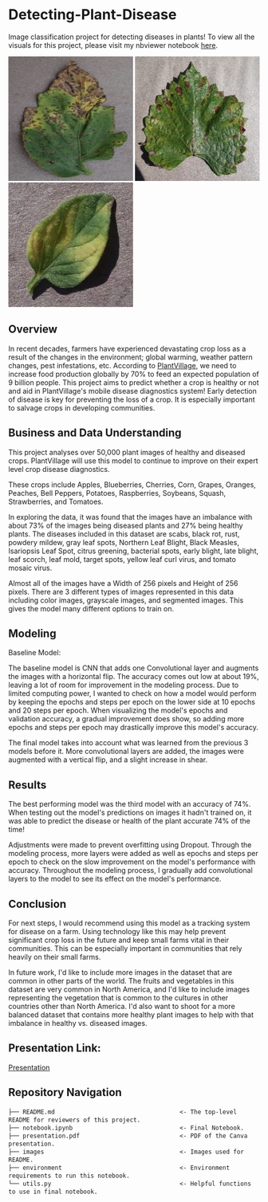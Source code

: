 # Detecting-Plant-Disease
Image classification project for detecting diseases in plants! To view all the visuals for this project, please visit my nbviewer notebook [here](https://nbviewer.org/github/JenSans/Detecting-Plant-Disease/blob/main/notebook.ipynb). 

<img src="https://github.com/JenSans/Detecting-Plant-Disease/blob/main/images/Screen%20Shot%202021-12-08%20at%209.24.11%20AM.png" width="250" height="250"> <img src="https://github.com/JenSans/Detecting-Plant-Disease/blob/main/images/Screen%20Shot%202021-12-08%20at%209.24.06%20AM.png" width="250" height="250"> <img src="https://github.com/JenSans/Detecting-Plant-Disease/blob/main/images/Screen%20Shot%202021-12-08%20at%209.24.00%20AM.png" width="250" height="250">

## Overview

In recent decades, farmers have experienced devastating crop loss as a result of the changes in the environment; global warming, weather pattern changes, pest infestations, etc. According to [PlantVillage](http://arxiv.org/abs/1511.08060), we need to increase food production globally by 70% to feed an expected population of 9 billion people. This project aims to predict whether a crop is healthy or not and aid in PlantVillage's mobile disease diagnostics system! Early detection of disease is key for preventing the loss of a crop. It is especially important to salvage crops in developing communities. 

## Business and Data Understanding

This project analyses over 50,000 plant images of healthy and diseased crops. PlantVillage will use this model to continue to improve on their expert level crop disease diagnostics. 

These crops include Apples, Blueberries, Cherries, Corn, Grapes, Oranges, Peaches, Bell Peppers, Potatoes, Raspberries, Soybeans, Squash, Strawberries, and Tomatoes. 

In exploring the data, it was found that the images have an imbalance with about 73% of the images being diseased plants and 27% being healthy plants. The diseases included in this dataset are scabs, black rot, rust, powdery mildew, gray leaf spots, Northern Leaf Blight, Black Measles, Isariopsis Leaf Spot, citrus greening, bacterial spots, early blight, late blight, leaf scorch, leaf mold, target spots, yellow leaf curl virus, and tomato mosaic virus. 

Almost all of the images have a Width of 256 pixels and Height of 256 pixels. There are 3 different types of images represented in this data including color images, grayscale images, and segmented images. This gives the model many different options to train on. 

## Modeling

Baseline Model: 

The baseline model is CNN that adds one Convolutional layer and augments the images with a horizontal flip. The accuracy comes out low at about 19%, leaving a lot of room for improvement in the modeling process. Due to limited computing power, I wanted to check on how a model would perform by keeping the epochs and steps per epoch on the lower side at 10 epochs and 20 steps per epoch. When visualizing the model's epochs and validation accuracy, a gradual improvement does show, so adding more epochs and steps per epoch may drastically improve this model's accuracy. 

The final model takes into account what was learned from the previous 3 models before it. More convolutional layers are added, the images were augmented with a vertical flip, and a slight increase in shear. 

## Results
The best performing model was the third model with an accuracy of 74%. When testing out the model's predictions on images it hadn't trained on, it was able to predict the disease or health of the plant accurate 74% of the time! 

Adjustments were made to prevent overfitting using Dropout. Through the modeling process, more layers were added as well as epochs and steps per epoch to check on the slow improvement on the model's performance with accuracy. Throughout the modeling process, I gradually add convolutional layers to the model to see its effect on the model's performance. 

## Conclusion

For next steps, I would recommend using this model as a tracking system for disease on a farm. Using technology like this may help prevent significant crop loss in the future and keep small farms vital in their communities. This can be especially important in communities that rely heavily on their small farms. 

In future work, I'd like to include more images in the dataset that are common in other parts of the world. The fruits and vegetables in this dataset are very common in North America, and I'd like to include images representing the vegetation that is common to the cultures in other countries other than North America. I'd also want to shoot for a more balanced dataset that contains more healthy plant images to help with that imbalance in healthy vs. diseased images. 

## Presentation Link:
[Presentation](https://www.canva.com/design/DAExxsiS2ko/jNUSPPhrECkXyaLIdymbYw/view?utm_content=DAExxsiS2ko&utm_campaign=designshare&utm_medium=link&utm_source=publishsharelink)

## Repository Navigation

```
├── README.md                                   <- The top-level README for reviewers of this project. 
├── notebook.ipynb                              <- Final Notebook.
├── presentation.pdf                            <- PDF of the Canva presentation. 
├── images                                      <- Images used for README.
├── environment                                 <- Environment requirements to run this notebook. 
└── utils.py                                    <- Helpful functions to use in final notebook.
```
